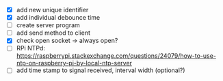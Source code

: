 - [x] add new unique identifier 
- [x] add individual debounce time
- [ ] create server program
- [ ] add send method to client
- [x] check open socket -> always open?
- [ ] RPi NTPd: https://raspberrypi.stackexchange.com/questions/24079/how-to-use-ntp-on-raspberry-pi-by-local-ntp-server
- [ ] add time stamp to signal received, interval width (optional?)
